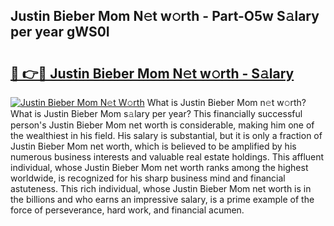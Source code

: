 ## Justin Bieber Mom N𝚎t w𝚘rth - Part-O5w S𝚊lary per year gWS0I

# <h2><a href="http://gc2hgvz.nevu.top/?p=Justin+Bieber+Mom">🔗 👉🔴 Justin Bieber Mom N𝚎t w𝚘rth - S𝚊lary</a></h2>

[![Justin Bieber Mom N𝚎t W𝚘rth](https://i.imgur.com/Oavwk0R.jpeg)](http://gc2hgvz.nevu.top/?p=Justin+Bieber+Mom)
What is Justin Bieber Mom n𝚎t w𝚘rth? What is Justin Bieber Mom s𝚊lary per year?
This financially successful person's Justin Bieber Mom net worth is considerable, making him one of the wealthiest in his field. His salary is substantial, but it is only a fraction of Justin Bieber Mom net worth, which is believed to be amplified by his numerous business interests and valuable real estate holdings. This affluent individual, whose Justin Bieber Mom net worth ranks among the highest worldwide, is recognized for his sharp business mind and financial astuteness. This rich individual, whose Justin Bieber Mom net worth is in the billions and who earns an impressive salary, is a prime example of the force of perseverance, hard work, and financial acumen.
